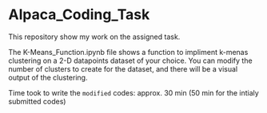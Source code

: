 # Alpaca_Coding_Task

This repository show my work on the assigned task.

The K-Means_Function.ipynb file shows a function to impliment k-menas clustering on a 2-D datapoints dataset of your choice. You can modify the number of clusters to create for the dataset, and there will be a visual output of the clustering. 

Time took to write the `modified` codes: approx. 30 min (50 min for the intialy submitted codes)
